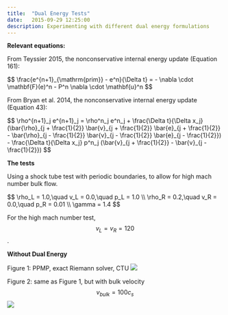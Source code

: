 ```yaml
---
title:  "Dual Energy Tests"
date:   2015-09-29 12:25:00
description: Experimenting with different dual energy formulations 
---
```


**Relevant equations:**

From Teyssier 2015, the nonconservative internal energy update (Equation 161): 

<span>
$$
\frac{e^{n+1}_{\mathrm{prim}} - e^n}{\Delta t} = - \nabla \cdot \mathbf{F}(e)^n - P^n \nabla \cdot \mathbf{u}^n
$$
</span>

From Bryan et al. 2014, the nonconservative internal energy update (Equation 43):

<span>
$$
\rho^{n+1}_j e^{n+1}_j = \rho^n_j e^n_j + \frac{\Delta t}{\Delta x_j} (\bar{\rho}_{j + \frac{1}{2}} \bar{v}_{j + \frac{1}{2}} \bar{e}_{j + \frac{1}{2}} - \bar{\rho}_{j - \frac{1}{2}} \bar{v}_{j - \frac{1}{2}} \bar{e}_{j - \frac{1}{2}}) - \frac{\Delta t}{\Delta x_j} p^n_j (\bar{v}_{j + \frac{1}{2}} - \bar{v}_{j - \frac{1}{2}})
$$
</span>


**The tests**

Using a shock tube test with periodic boundaries, to allow for high mach number bulk flow.

<span>
$$
\rho_L = 1.0,\quad v_L = 0.0,\quad p_L = 1.0 \\
\rho_R = 0.2,\quad v_R = 0.0,\quad p_R = 0.01 \\
\gamma = 1.4
$$
</span>

For the high mach number test, $$ v_L = v_R = 120 $$.


**Without Dual Energy**

Figure 1: PPMP, exact Riemann solver, CTU
<img src="{{ site.url }}assets/images/PPMP_exact.png">

Figure 2: same as Figure 1, but with bulk velocity <span> $$ v_{bulk} = 100 c_s $$ </span>
<img src="{{ site.url }}assets/images/PPMP_exact_M100.png">
